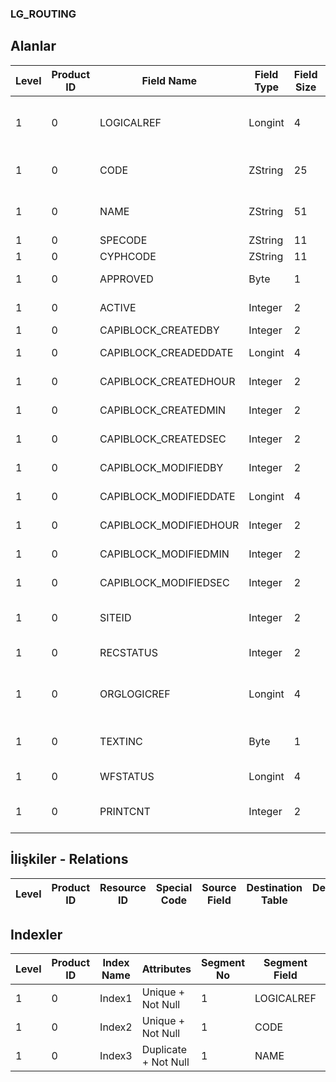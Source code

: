 ### LG_ROUTING

## Alanlar

**Level**|**Product ID**|**Field Name**|**Field Type**|**Field Size**|**Field Offset**|**Türkçe Açıklama**|**Expression**
-----|-----|-----|-----|-----|-----|-----|-----
1|0|LOGICALREF|Longint|4|0|Üretim rota log. ref.|Production Route Logical Reference
1|0|CODE|ZString|25|4|Üretim rota kodu|Production Route Code
1|0|NAME|ZString|51|29|Üretim rota açıklaması|Production Route Description
1|0|SPECODE|ZString|11|80|Özel Kod|Aux. Code
1|0|CYPHCODE|ZString|11|91|Yetki Kodu|Auth. Code
1|0|APPROVED|Byte|1|102|Onay Bilgisi|Approval Info
1|0|ACTIVE|Integer|2|103|Kullanım durumu|Usage Status
1|0|CAPIBLOCK_CREATEDBY|Integer|2|105|Oluşturan|Created By
1|0|CAPIBLOCK_CREADEDDATE|Longint|4|107|Oluşturulma Tarihi|Created Date
1|0|CAPIBLOCK_CREATEDHOUR|Integer|2|111|Oluşturulma Saati|Created Hour
1|0|CAPIBLOCK_CREATEDMIN|Integer|2|113|Oluşturulma Dakikası|Created Minute
1|0|CAPIBLOCK_CREATEDSEC|Integer|2|115|Oluşturulma Saniyesi|Created Second
1|0|CAPIBLOCK_MODIFIEDBY|Integer|2|117|Değiştiren|Modified By
1|0|CAPIBLOCK_MODIFIEDDATE|Longint|4|119|Değiştirilme Tarihi|Modified Date
1|0|CAPIBLOCK_MODIFIEDHOUR|Integer|2|123|Değiştirilme Saati|Modified Hour
1|0|CAPIBLOCK_MODIFIEDMIN|Integer|2|125|Değiştirilme Dakikası|Modified Minute
1|0|CAPIBLOCK_MODIFIEDSEC|Integer|2|127|Değiştirilme Saniyesi|Modified Second
1|0|SITEID|Integer|2|129|Veri Merkezi|Data Processing Site
1|0|RECSTATUS|Integer|2|131|Kayıt Durumu|Record Status
1|0|ORGLOGICREF|Longint|4|133|Orijinal Kayıt Log. Ref.|Original Record Logical Reference
1|0|TEXTINC|Byte|1|137|Ayrıntılı Açıklama İçerir|Contains Detail Description
1|0|WFSTATUS|Longint|4|138|Kullanımda Değil|Not In Use
1|0|PRINTCNT|Integer|2|142|Basılmış Olanların Sayısı|Count Of Printed

## İlişkiler - Relations
**Level**|**Product ID**|**Resource ID**|**Special Code**|**Source Field**|**Destination Table**|**Destination Field**|**Relation Type**|**Extra Condition**
-----|-----|-----|-----|-----|-----|-----|-----|-----

## Indexler
**Level**|**Product ID**|**Index Name**|**Attributes**|**Segment No**|**Segment Field**|**Sense**
-----|-----|-----|-----|-----|-----|-----
1|0|Index1|Unique + Not Null|1|LOGICALREF|Ascending
1|0|Index2|Unique + Not Null|1|CODE|Ascending
1|0|Index3|Duplicate + Not Null|1|NAME|Ascending
